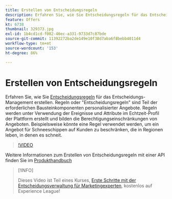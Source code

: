 ```yaml
---
title: Erstellen von Entscheidungsregeln
description: Erfahren Sie, wie Sie Entscheidungsregeln für das Entscheidungs-Management erstellen. Regeln sind Teil der erforderlichen Bausteine für personalisierte Angebote.
feature: Offers
kt: 6738
thumbnail: 329373.jpg
exl-id: 1b4cd1cd-f082-46ec-a331-9733d7c87bde
source-git-commit: 11392272ba2de149e10f38d7aba6f8bebb4011d4
workflow-type: tm+mt
source-wordcount: '153'
ht-degree: 86%

---
```


# Erstellen von Entscheidungsregeln

Erfahren Sie, wie Sie [Entscheidungsregeln](https://experienceleague.adobe.com/docs/journey-optimizer/using/offer-decisioniong/create-components/creating-decision-rules.html?lang=de) für das Entscheidungs-Management erstellen. Regeln oder &quot;Entscheidungsregeln&quot; sind Teil der erforderlichen Bausteinkomponenten personalisierter Angebote. Regeln werden unter Verwendung der Ereignisse und Attribute im Echtzeit-Profil der Plattform erstellt und bilden die Berechtigungseinschränkungen von Angeboten. Beispielsweise könnte eine Regel verwendet werden, um ein Angebot für Schneeschippen auf Kunden zu beschränken, die in Regionen leben, in denen es schneit.

>[!VIDEO](https://video.tv.adobe.com/v/329373?quality=12&learn=on)

Weitere Informationen zum Erstellen von Entscheidungsregeln mit einer API finden Sie im [Produkthandbuch](https://experienceleague.adobe.com/docs/journey-optimizer/using/offer-decisioniong/api-reference/offers-api/decision-rules/create.html?lang=de)

>[!INFO]
>
> Dieses Video ist Teil eines Kurses, [Erste Schritte mit der Entscheidungsverwaltung für Marketingexperten](https://experienceleague.adobe.com/?recommended=ExperiencePlatform-U-1-2020.1.offerdecisioning), kostenlos auf Experience League!
